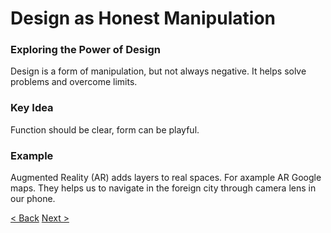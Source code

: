 # Design as Honest Manipulation
### Exploring the Power of Design
Design is a form of manipulation, but not always negative. It helps solve problems and overcome limits.

### Key Idea
Function should be clear, form can be playful.

### Example
Augmented Reality (AR) adds layers to real spaces. For axample AR Google maps. They helps us to navigate in the foreign city through camera lens in our phone.

[< Back](/presentation/05.md)
[Next >](/presentation/07.md)
